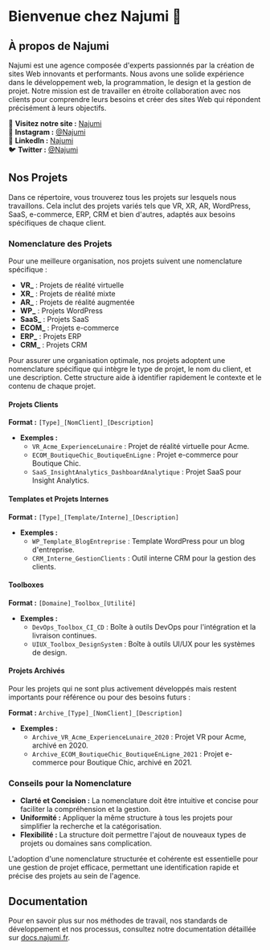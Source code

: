 # Bienvenue chez Najumi 👋

## À propos de Najumi

Najumi est une agence composée d'experts passionnés par la création de sites Web innovants et performants. Nous avons une solide expérience dans le développement web, la programmation, le design et la gestion de projet. Notre mission est de travailler en étroite collaboration avec nos clients pour comprendre leurs besoins et créer des sites Web qui répondent précisément à leurs objectifs.

🔗 **Visitez notre site :** [Najumi](https://najumi.fr)  
📸 **Instagram :** [@Najumi](https://instagram.com/najumi)  
🔗 **LinkedIn :** [Najumi](https://linkedin.com/company/najumi)  
🐦 **Twitter :** [@Najumi](https://twitter.com/najumi)

## Nos Projets

Dans ce répertoire, vous trouverez tous les projets sur lesquels nous travaillons. Cela inclut des projets variés tels que VR, XR, AR, WordPress, SaaS, e-commerce, ERP, CRM et bien d'autres, adaptés aux besoins spécifiques de chaque client.

### Nomenclature des Projets

Pour une meilleure organisation, nos projets suivent une nomenclature spécifique :

- **VR_** : Projets de réalité virtuelle
- **XR_** : Projets de réalité mixte
- **AR_** : Projets de réalité augmentée
- **WP_** : Projets WordPress
- **SaaS_** : Projets SaaS
- **ECOM_** : Projets e-commerce
- **ERP_** : Projets ERP
- **CRM_** : Projets CRM

Pour assurer une organisation optimale, nos projets adoptent une nomenclature spécifique qui intègre le type de projet, le nom du client, et une description. Cette structure aide à identifier rapidement le contexte et le contenu de chaque projet.

#### **Projets Clients**

**Format :** `[Type]_[NomClient]_[Description]`

- **Exemples :**
  - `VR_Acme_ExperienceLunaire` : Projet de réalité virtuelle pour Acme.
  - `ECOM_BoutiqueChic_BoutiqueEnLigne` : Projet e-commerce pour Boutique Chic.
  - `SaaS_InsightAnalytics_DashboardAnalytique` : Projet SaaS pour Insight Analytics.

#### **Templates et Projets Internes**

**Format :** `[Type]_[Template/Interne]_[Description]`

- **Exemples :**
  - `WP_Template_BlogEntreprise` : Template WordPress pour un blog d'entreprise.
  - `CRM_Interne_GestionClients` : Outil interne CRM pour la gestion des clients.

#### **Toolboxes**

**Format :** `[Domaine]_Toolbox_[Utilité]`

- **Exemples :**
  - `DevOps_Toolbox_CI_CD` : Boîte à outils DevOps pour l'intégration et la livraison continues.
  - `UIUX_Toolbox_DesignSystem` : Boîte à outils UI/UX pour les systèmes de design.

#### **Projets Archivés**

Pour les projets qui ne sont plus activement développés mais restent importants pour référence ou pour des besoins futurs :

**Format :** `Archive_[Type]_[NomClient]_[Description]`

- **Exemples :**
  - `Archive_VR_Acme_ExperienceLunaire_2020` : Projet VR pour Acme, archivé en 2020.
  - `Archive_ECOM_BoutiqueChic_BoutiqueEnLigne_2021` : Projet e-commerce pour Boutique Chic, archivé en 2021.

### **Conseils pour la Nomenclature**

- **Clarté et Concision :** La nomenclature doit être intuitive et concise pour faciliter la compréhension et la gestion.
- **Uniformité :** Appliquer la même structure à tous les projets pour simplifier la recherche et la catégorisation.
- **Flexibilité :** La structure doit permettre l'ajout de nouveaux types de projets ou domaines sans complication.

L'adoption d'une nomenclature structurée et cohérente est essentielle pour une gestion de projet efficace, permettant une identification rapide et précise des projets au sein de l'agence.

## Documentation

Pour en savoir plus sur nos méthodes de travail, nos standards de développement et nos processus, consultez notre documentation détaillée sur [docs.najumi.fr](https://docs.najumi.fr).
